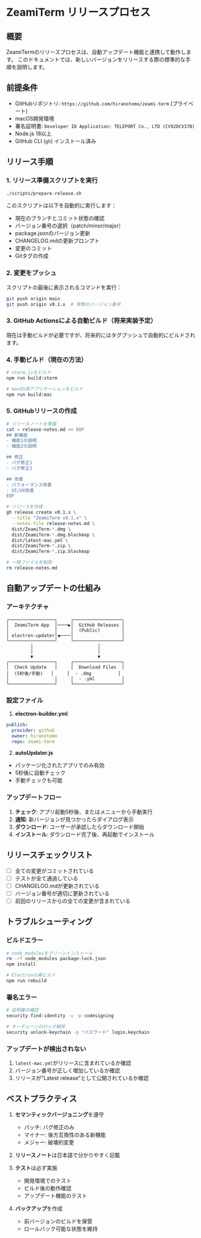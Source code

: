 # ZeamiTerm リリースプロセス

## 概要

ZeamiTermのリリースプロセスは、自動アップデート機能と連携して動作します。
このドキュメントでは、新しいバージョンをリリースする際の標準的な手順を説明します。

## 前提条件

- GitHubリポジトリ: `https://github.com/hiranotomo/zeami-term` (プライベート)
- macOS開発環境
- 署名証明書: `Developer ID Application: TELEPORT Co., LTD (CV92DCV37B)`
- Node.js 18以上
- GitHub CLI (`gh`) インストール済み

## リリース手順

### 1. リリース準備スクリプトを実行

```bash
./scripts/prepare-release.sh
```

このスクリプトは以下を自動的に実行します：
- 現在のブランチとコミット状態の確認
- バージョン番号の選択（patch/minor/major）
- package.jsonのバージョン更新
- CHANGELOG.mdの更新プロンプト
- 変更のコミット
- Gitタグの作成

### 2. 変更をプッシュ

スクリプトの最後に表示されるコマンドを実行：

```bash
git push origin main
git push origin v0.1.x  # 実際のバージョン番号
```

### 3. GitHub Actionsによる自動ビルド（将来実装予定）

現在は手動ビルドが必要ですが、将来的にはタグプッシュで自動的にビルドされます。

### 4. 手動ビルド（現在の方法）

```bash
# xterm.jsをビルド
npm run build:xterm

# macOS用アプリケーションをビルド
npm run build:mac
```

### 5. GitHubリリースの作成

```bash
# リリースノートを準備
cat > release-notes.md << EOF
## 新機能
- 機能1の説明
- 機能2の説明

## 修正
- バグ修正1
- バグ修正2

## 改善
- パフォーマンス改善
- UI/UX改善
EOF

# リリースを作成
gh release create v0.1.x \
  --title "ZeamiTerm v0.1.x" \
  --notes-file release-notes.md \
  dist/ZeamiTerm-*.dmg \
  dist/ZeamiTerm-*.dmg.blockmap \
  dist/latest-mac.yml \
  dist/ZeamiTerm-*.zip \
  dist/ZeamiTerm-*.zip.blockmap

# 一時ファイルを削除
rm release-notes.md
```

## 自動アップデートの仕組み

### アーキテクチャ

```
┌─────────────────┐     ┌──────────────────┐
│  ZeamiTerm App  │────▶│  GitHub Releases │
│                 │     │  (Public)        │
│ electron-updater│◀────│                  │
└─────────────────┘     └──────────────────┘
         │                        │
         │                        │
         ▼                        ▼
┌─────────────────┐     ┌──────────────────┐
│  Check Update   │     │  Download Files  │
│  (5秒後/手動)   │     │  - .dmg          │
│                 │     │  - .yml          │
└─────────────────┘     └──────────────────┘
```

### 設定ファイル

1. **electron-builder.yml**
```yaml
publish:
  provider: github
  owner: hiranotomo
  repo: zeami-term
```

2. **autoUpdater.js**
- パッケージ化されたアプリでのみ有効
- 5秒後に自動チェック
- 手動チェックも可能

### アップデートフロー

1. **チェック**: アプリ起動5秒後、またはメニューから手動実行
2. **通知**: 新バージョンが見つかったらダイアログ表示
3. **ダウンロード**: ユーザーが承認したらダウンロード開始
4. **インストール**: ダウンロード完了後、再起動でインストール

## リリースチェックリスト

- [ ] 全ての変更がコミットされている
- [ ] テストが全て通過している
- [ ] CHANGELOG.mdが更新されている
- [ ] バージョン番号が適切に更新されている
- [ ] 前回のリリースからの全ての変更が含まれている

## トラブルシューティング

### ビルドエラー

```bash
# node_modulesをクリーンインストール
rm -rf node_modules package-lock.json
npm install

# Electronの再ビルド
npm run rebuild
```

### 署名エラー

```bash
# 証明書の確認
security find-identity -v -p codesigning

# キーチェーンのロック解除
security unlock-keychain -p "パスワード" login.keychain
```

### アップデートが検出されない

1. `latest-mac.yml`がリリースに含まれているか確認
2. バージョン番号が正しく増加しているか確認
3. リリースが"Latest release"として公開されているか確認

## ベストプラクティス

1. **セマンティックバージョニング**を遵守
   - パッチ: バグ修正のみ
   - マイナー: 後方互換性のある新機能
   - メジャー: 破壊的変更

2. **リリースノート**は日本語で分かりやすく記載

3. **テスト**は必ず実施
   - 開発環境でのテスト
   - ビルド後の動作確認
   - アップデート機能のテスト

4. **バックアップ**を作成
   - 前バージョンのビルドを保管
   - ロールバック可能な状態を維持